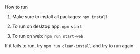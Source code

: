 How to run

1. Make sure to install all packages: ```npm install```

2. To run on desktop app: ```npm start```

3. To run on web: ```npm run start-web```


If it fails to run, try ```npm run clean-install``` and try to run again.
